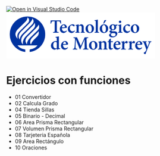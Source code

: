 [![Open in Visual Studio Code](https://classroom.github.com/assets/open-in-vscode-f059dc9a6f8d3a56e377f745f24479a46679e63a5d9fe6f495e02850cd0d8118.svg)](https://classroom.github.com/online_ide?assignment_repo_id=5469421&assignment_repo_type=AssignmentRepo)
![Tec de Monterrey](images/logotecmty.png)
# Ejercicios con funciones

- 01 Convertidor
- 02 Calcula Grado
- 04 Tienda Sillas
- 05 Binario - Decimal
- 06 Area Prisma Rectangular
- 07 Volumen Prisma Rectangular
- 08 Tarjeteria Española
- 09 Area Rectángulo
- 10 Oraciones
